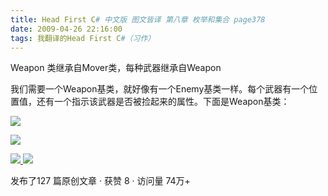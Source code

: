 ```yaml
---
title: Head First C# 中文版 图文皆译 第八章 枚举和集合 page378
date: 2009-04-26 22:16:00
tags: 我翻译的Head First C#（习作）
---
```

Weapon  类继承自Mover类，每种武器继承自Weapon

我们需要一个Weapon基类，就好像有一个Enemy基类一样。每个武器有一个位置值，还有一个指示该武器是否被捡起来的属性。下面是Weapon基类：

![](https://p-blog.csdn.net/images/p_blog_csdn_net/cuipengfei1/EntryImages/20090426/2009-04-26_21-57-34.jpg)

![](https://p-blog.csdn.net/images/p_blog_csdn_net/cuipengfei1/EntryImages/20090426/2009-04-26_22-06-43.jpg)



[ ![](https://profile.csdnimg.cn/5/2/5/3_cuipengfei1)
![](https://g.csdnimg.cn/static/user-reg-year/1x/11.png)
](https://blog.csdn.net/cuipengfei1)



发布了127 篇原创文章  ·  获赞 8  ·  访问量 74万+

